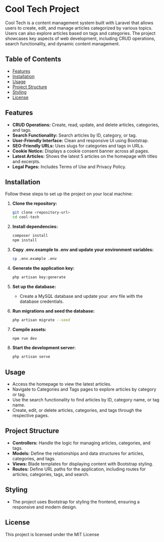 # Cool Tech Project

Cool Tech is a content management system built with Laravel that allows users to create, edit, and manage articles categorized by various topics. Users can also explore articles based on tags and categories. The project showcases key aspects of web development, including CRUD operations, search functionality, and dynamic content management.

## Table of Contents

- [Features](#features)
- [Installation](#installation)
- [Usage](#usage)
- [Project Structure](#project-structure)
- [Styling](#styling)
- [License](#license)

## Features

- **CRUD Operations:** Create, read, update, and delete articles, categories, and tags.
- **Search Functionality:** Search articles by ID, category, or tag.
- **User-Friendly Interface:** Clean and responsive UI using Bootstrap.
- **SEO-Friendly URLs:** Uses slugs for categories and tags in URLs.
- **Cookie Notice:** Displays a cookie consent banner across all pages.
- **Latest Articles:** Shows the latest 5 articles on the homepage with titles and excerpts.
- **Legal Pages:** Includes Terms of Use and Privacy Policy.

## Installation

Follow these steps to set up the project on your local machine:

1. **Clone the repository:**

   ```bash
   git clone <repository-url>
   cd cool-tech
   ```

2. **Install dependencies:**

   ```bash
   composer install
   npm install
   ```

3. **Copy .env.example to .env and update your environment variables:**

   ```bash
   cp .env.example .env
   ```

4. **Generate the application key:**

   ```bash
   php artisan key:generate
   ```

5. **Set up the database:**

   - Create a MySQL database and update your .env file with the database credentials.

6. **Run migrations and seed the database:**

   ```bash
   php artisan migrate --seed
   ```

7. **Compile assets:**

   ```bash
   npm run dev
   ```

8. **Start the development server:**

   ```bash
   php artisan serve
   ```

## Usage

- Access the homepage to view the latest articles.
- Navigate to Categories and Tags pages to explore articles by category or tag.
- Use the search functionality to find articles by ID, category name, or tag name.
- Create, edit, or delete articles, categories, and tags through the respective pages.

## Project Structure

- **Controllers:** Handle the logic for managing articles, categories, and tags.
- **Models:** Define the relationships and data structures for articles, categories, and tags.
- **Views:** Blade templates for displaying content with Bootstrap styling.
- **Routes:** Define URL paths for the application, including routes for articles, categories, tags, and search.

## Styling

- The project uses Bootstrap for styling the frontend, ensuring a responsive and modern design.

## License

This project is licensed under the MIT License
